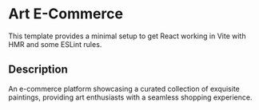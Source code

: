 # Art E-Commerce

This template provides a minimal setup to get React working in Vite with HMR and some ESLint rules.

## Description

An e-commerce platform showcasing a curated collection of exquisite paintings, providing art enthusiasts with a seamless shopping experience.
